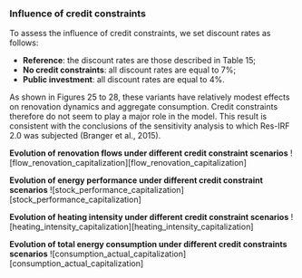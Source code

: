 
[consumption_actual_credit]: img/consumption_actual_credit.png "elementary_structure_model"
[flow_renovation_credit]: img/flow_renovation_credit.png "phebus_sdes_millions"
[stock_performance_credit]: img/stock_performance_credit.png "phebus_sdes_percent"
[heating_intensity_credit]: img/heating_intensity_credit.png "phebus_sdes_energy_performance_percent"
[energy_poverty_credit]: img/energy_poverty_credit.png "phebus_sdes_energy_percent"


### Influence of credit constraints

To assess the influence of credit constraints, we set discount rates as follows:
- **Reference**: the discount rates are those described in Table 15;
- **No credit constraints**: all discount rates are equal to 7%;
- **Public investment**: all discount rates are equal to 4%.

As shown in Figures 25 to 28, these variants have relatively modest effects on renovation dynamics and aggregate
consumption. Credit constraints therefore do not seem to play a major role in the model. This result is consistent with
the conclusions of the sensitivity analysis to which Res-IRF 2.0 was subjected (Branger et al., 2015).

**Evolution of renovation flows under different credit constraint scenarios**
![flow_renovation_capitalization][flow_renovation_capitalization]

**Evolution of energy performance under different credit constraint scenarios**
![stock_performance_capitalization][stock_performance_capitalization]

**Evolution of heating intensity under different credit constraint scenarios**
![heating_intensity_capitalization][heating_intensity_capitalization]

**Evolution of total energy consumption under different credit constraints scenarios**
![consumption_actual_capitalization][consumption_actual_capitalization]
